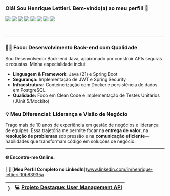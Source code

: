 ### Olá! Sou Henrique Lettieri. Bem-vindo(a) ao meu perfil! 👋

<p align="left">
  <img src="https://img.shields.io/badge/Java-007396?style=for-the-badge&logo=java&logoColor=white" />
  <img src="https://img.shields.io/badge/Spring_Boot-6DB33F?style=for-the-badge&logo=spring-boot&logoColor=white" />
  <img src="https://img.shields.io/badge/PostgreSQL-316192?style=for-the-badge&logo=postgresql&logoColor=white" />
  <img src="https://img.shields.io/badge/Docker-2496ED?style=for-the-badge&logo=docker&logoColor=white" />
  <img src="https://img.shields.io/badge/GIT-E44C30?style=for-the-badge&logo=git&logoColor=white" />
  <img src="https://img.shields.io/badge/Spring_Security-6DB33F?style=for-the-badge&logo=spring-security&logoColor=white" />
  <img src="https://img.shields.io/badge/JUnit5-25A162?style=for-the-badge&logo=junit5&logoColor=white" />
  <img src="https://img.shields.io/badge/Mockito-188F3A?style=for-the-badge&logo=mockito&logoColor=white" />
</p>
<br>

---
### 👨‍💻 Foco: Desenvolvimento Back-end com Qualidade
Sou Desenvolvedor Back-end Java, apaixonado por construir APIs seguras e robustas. Minha especialidade inclui:

- **Linguagem & Framework:** Java (21) e Spring Boot
- **Segurança:** Implementação de JWT e Spring Security
- **Infraestrutura:** Conteinerização com Docker e persistência de dados em PostgreSQL
- **Qualidade:** Foco em Clean Code e implementação de Testes Unitários (JUnit 5/Mockito)

### 💡 Meu Diferencial: Liderança e Visão de Negócio
Trago mais de 10 anos de experiência em gestão de negócios e liderança de equipes. Essa trajetória me permite focar na **entrega de valor**, na **resolução de problemas** sob pressão e na **comunicação eficiente**— habilidades que transformam código em soluções de negócio.

---
#### 🌐 Encontre-me Online:

| 🔗 [**Meu Perfil Completo no LinkedIn**](www.linkedin.com/in/henrique-lettieri-10b83935a

) | 💻 [**Projeto Destaque: User Management API**](https://github.com/henriquelettieritech/user-management-api) |
|---|---|
